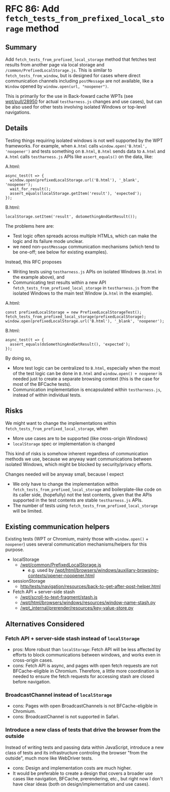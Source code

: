 # RFC 86: Add `fetch_tests_from_prefixed_local_storage` method

## Summary

Add `fetch_tests_from_prefixed_local_storage` method that fetches test results from another page via local storage and `/common/PrefixedLocalStorage.js`.
This is similar to `fetch_tests_from_window`, but is designed for cases where direct communication channels including `postMessage` are not available, like a `Window` opened by `window.open(url, "noopener")`.

This is primarily for the use in Back-foward cache WPTs (see [wpt/pull/28950](https://github.com/web-platform-tests/wpt/pull/28950) for actual `testharness.js` changes and use cases), but can be also used for other tests involving isolated Windows or top-level navigations.

## Details

Testing things requiring isolated windows is not well supported by the WPT frameworks.
For example, when `A.html` calls `window.open('B.html', 'noopener')` and tests something on `B.html`, `B.html` sends data to `A.html` and `A.html` calls `testharness.js` APIs like `assert_equals()` on the data, like:

A.html:
```
async_test(t => {
  window.open(prefixedLocalStorage.url('B.html'), '_blank', 'noopener');
  wait_for_result();
  assert_equals(localStorage.getItem('result'), 'expected');
});
```

B.html:
```
localStorage.setItem('result', doSomethingAndGetResult());
```

The problems here are:

- Test logic often spreads across multiple HTMLs, which can make the logic and its failure mode unclear.
- we need non-`postMessage` communication mechanisms (which tend to be one-off; see below for existing examples).

Instead, this RFC proposes 

- Writing tests using `testharness.js` APIs on isolated Windows (`B.html` in the example above), and
- Communicating test results within a new API `fetch_tests_from_prefixed_local_storage` in `testharness.js` from the isolated Windows to the main test Window (`A.html` in the example).

A.html:
```
const prefixedLocalStorage = new PrefixedLocalStorageTest();
fetch_tests_from_prefixed_local_storage(prefixedLocalStorage);
window.open(prefixedLocalStorage.url('B.html'), '_blank', 'noopener');
```

B.html:
```
async_test(t => {
  assert_equals(doSomethingAndGetResult(), 'expected');
});
```

By doing so,

- More test logic can be centralized to `B.html`, especially when the most of the test logic can be done in `B.html` and `window.open() + noopener` is needed just to create a separate browsing context (this is the case for most of the BFCache tests).
- Communication implementation is encapsulated within `testharness.js`, instead of within individual tests.

## Risks

We might want to change the implementations within `fetch_tests_from_prefixed_local_storage`, when

* More use cases are to be supported (like cross-origin Windows)
* `localStorage` spec or implementation is changed

This kind of risks is somehow inherent regardless of communication methods we use, because we anyway want communications between isolated Windows, which might be blocked by security/privacy efforts.

Changes needed will be anyway small, because I expect

* We only have to change the implementation within `fetch_tests_from_prefixed_local_storage` and boilerplate-like code on its caller side, (hopefully) not the test contents, given that the APIs supported in the test contents are stable `testharness.js` APIs.
* The number of tests using `fetch_tests_from_prefixed_local_storage` will be limited.

## Existing communication helpers

Existing tests (WPT or Chromium, mainly those with `window.open()` + `noopener`) uses several communication mechanisms/helpers for this purpose.

- localStorage
    - [/wpt/common/PrefixedLocalStorage.js](https://github.com/web-platform-tests/wpt/blob/master/common/PrefixedLocalStorage.js)
        - e.g. used by [/wpt/html/browsers/windows/auxiliary-browsing-contexts/opener-noopener.html](https://github.com/web-platform-tests/wpt/blob/master/html/browsers/windows/auxiliary-browsing-contexts/opener-noopener.html)
- sessionStorage
    - [http/tests/navigation/resources/back-to-get-after-post-helper.html](https://source.chromium.org/chromium/chromium/src/+/main:third_party/blink/web_tests/http/tests/navigation/resources/back-to-get-after-post-helper.html)
- Fetch API + server-side stash
    - [/wpt/scroll-to-text-fragment/stash.js](https://github.com/web-platform-tests/wpt/blob/master/scroll-to-text-fragment/stash.js)
    - [/wpt/html/browsers/windows/resources/window-name-stash.py](https://github.com/web-platform-tests/wpt/blob/master/html/browsers/windows/resources/window-name-stash.py)
    - [/wpt_internal/prerender/resources/key-value-store.py](third_party/blink/web_tests/wpt_internal/prerender/resources/key-value-store.py)

## Alternatives Considered

### Fetch API + server-side stash instead of `localStorage`

- pros: More robust than `localStorage`: Fetch API will be less affected by efforts to block communications between windows, and works even in cross-origin cases.
- cons: Fetch API is async, and pages with open fetch requests are not BFCache-eligible in Chromium. Therefore, a little more coordination is needed to ensure the fetch requests for accessing stash are closed before navigation.

### BroadcastChannel instead of `localStorage`

- cons: Pages with open BroadcastChannels is not BFCache-eligible in Chromium.
- cons: BroadcastChannel is not supported in Safari.

### Introduce a new class of tests that drive the browser from the outside

Instead of writing tests and passing data within JavaScript, introduce a new class of tests and its infrastructure controling the browser "from the outside", much more like WebDriver tests.

- cons: Design and implementation costs are much higher.
- It would be preferable to create a design that covers a broader use cases like navigation, BFCache, prerendering, etc., but right now I don't have clear ideas (both on design/implementation and use cases).
